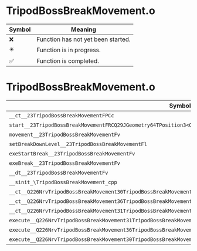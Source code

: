 # TripodBossBreakMovement.o
| Symbol | Meaning 
| ------------- | ------------- 
| :x: | Function has not yet been started. 
| :eight_pointed_black_star: | Function is in progress. 
| :white_check_mark: | Function is completed. 


# TripodBossBreakMovement.o
| Symbol | Decompiled? |
| ------------- | ------------- |
| `__ct__23TripodBossBreakMovementFPCc` | :x: |
| `start__23TripodBossBreakMovementFRCQ29JGeometry64TPosition3<Q29JGeometry38TMatrix34<Q29JGeometry13SMatrix34C<f>>>l` | :x: |
| `movement__23TripodBossBreakMovementFv` | :x: |
| `setBreakDownLevel__23TripodBossBreakMovementFl` | :x: |
| `exeStartBreak__23TripodBossBreakMovementFv` | :x: |
| `exeBreak__23TripodBossBreakMovementFv` | :x: |
| `__dt__23TripodBossBreakMovementFv` | :x: |
| `__sinit_\TripodBossBreakMovement_cpp` | :x: |
| `__ct__Q226NrvTripodBossBreakMovement30TripodBossBreakMovementNrvWaitFv` | :x: |
| `__ct__Q226NrvTripodBossBreakMovement36TripodBossBreakMovementNrvStartBreakFv` | :x: |
| `__ct__Q226NrvTripodBossBreakMovement31TripodBossBreakMovementNrvBreakFv` | :x: |
| `execute__Q226NrvTripodBossBreakMovement31TripodBossBreakMovementNrvBreakCFP5Spine` | :x: |
| `execute__Q226NrvTripodBossBreakMovement36TripodBossBreakMovementNrvStartBreakCFP5Spine` | :x: |
| `execute__Q226NrvTripodBossBreakMovement30TripodBossBreakMovementNrvWaitCFP5Spine` | :x: |

